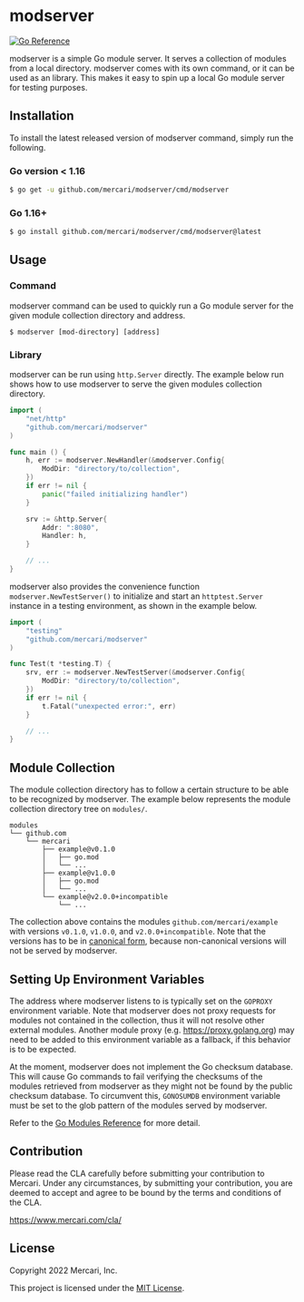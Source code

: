 # modserver

[![Go Reference](https://pkg.go.dev/badge/github.com/mercari/modserver.svg)](https://pkg.go.dev/github.com/mercari/modserver)

modserver is a simple Go module server. It serves a collection of modules from a local directory. modserver comes with its own command, or it can be used as an library. This makes it easy to spin up a local Go module server for testing purposes.

## Installation

To install the latest released version of modserver command, simply run the following.

### Go version < 1.16

```bash
$ go get -u github.com/mercari/modserver/cmd/modserver
```

### Go 1.16+

```bash
$ go install github.com/mercari/modserver/cmd/modserver@latest
```

## Usage

### Command

modserver command can be used to quickly run a Go module server for the given module collection directory and address.

```shell
$ modserver [mod-directory] [address]
```

### Library

modserver can be run using `http.Server` directly. The example below run shows how to use modserver to serve the given modules collection directory.

```go
import (
    "net/http"
    "github.com/mercari/modserver"
)

func main () {
    h, err := modserver.NewHandler(&modserver.Config{
        ModDir: "directory/to/collection",
    })
    if err != nil {
        panic("failed initializing handler")
    }

    srv := &http.Server{
        Addr: ":8080",
        Handler: h,
    }

    // ...
}
```

modserver also provides the convenience function `modserver.NewTestServer()` to initialize and start an `httptest.Server` instance in a testing environment, as shown in the example below.

```go
import (
    "testing"
    "github.com/mercari/modserver"
)

func Test(t *testing.T) {
    srv, err := modserver.NewTestServer(&modserver.Config{
        ModDir: "directory/to/collection",
    })
    if err != nil {
        t.Fatal("unexpected error:", err)
    }

    // ...
}
```

## Module Collection

The module collection directory has to follow a certain structure to be able to be recognized by modserver. The example below represents the module collection directory tree on `modules/`.

```
modules
└── github.com
    └── mercari
        ├── example@v0.1.0
        │   ├── go.mod
        │   └── ...
        ├── example@v1.0.0
        │   ├── go.mod
        │   └── ...
        └── example@v2.0.0+incompatible
            └── ...
```

The collection above contains the modules `github.com/mercari/example` with versions `v0.1.0`, `v1.0.0`, and `v2.0.0+incompatible`. Note that the versions has to be in [canonical form](https://go.dev/ref/mod#glos-canonical-version), because non-canonical versions will not be served by modserver.

## Setting Up Environment Variables

The address where modserver listens to is typically set on the `GOPROXY` environment variable. Note that modserver does not proxy requests for modules not contained in the collection, thus it will not resolve other external modules. Another module proxy (e.g. https://proxy.golang.org) may need to be added to this environment variable as a fallback, if this behavior is to be expected.

At the moment, modserver does not implement the Go checksum database. This will cause Go commands to fail verifying the checksums of the modules retrieved from modserver as they might not be found by the public checksum database. To circumvent this, `GONOSUMDB` environment variable must be set to the glob pattern of the modules served by modserver.

Refer to the [Go Modules Reference](https://go.dev/ref/mod#goproxy-protocol) for more detail.

## Contribution

Please read the CLA carefully before submitting your contribution to Mercari. Under any circumstances, by submitting your contribution, you are deemed to accept and agree to be bound by the terms and conditions of the CLA.

https://www.mercari.com/cla/

## License

Copyright 2022 Mercari, Inc.

This project is licensed under the [MIT License](./LICENSE).
